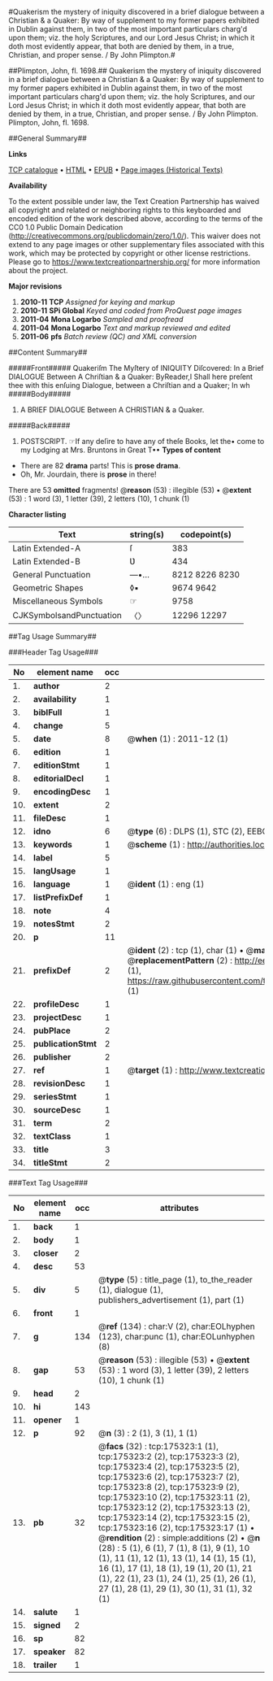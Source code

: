 #Quakerism the mystery of iniquity discovered in a brief dialogue between a Christian & a Quaker: By way of supplement to my former papers exhibited in Dublin against them, in two of the most important particulars charg'd upon them; viz. the holy Scriptures, and our Lord Jesus Christ; in which it doth most evidently appear, that both are denied by them, in a true, Christian, and proper sense. / By John Plimpton.#

##Plimpton, John, fl. 1698.##
Quakerism the mystery of iniquity discovered in a brief dialogue between a Christian & a Quaker: By way of supplement to my former papers exhibited in Dublin against them, in two of the most important particulars charg'd upon them; viz. the holy Scriptures, and our Lord Jesus Christ; in which it doth most evidently appear, that both are denied by them, in a true, Christian, and proper sense. / By John Plimpton.
Plimpton, John, fl. 1698.

##General Summary##

**Links**

[TCP catalogue](http://www.ota.ox.ac.uk/tcp/)  • 
[HTML](http://tei.it.ox.ac.uk/tcp/Texts-HTML/free/B04/B04736.html)  • 
[EPUB](http://tei.it.ox.ac.uk/tcp/Texts-EPUB/free/B04/B04736.epub) • 
[Page images (Historical Texts)](https://historicaltexts.jisc.ac.uk/eebo-51617506e)

**Availability**

To the extent possible under law, the Text Creation Partnership has waived all copyright and related or neighboring rights to this keyboarded and encoded edition of the work described above, according to the terms of the CC0 1.0 Public Domain Dedication (http://creativecommons.org/publicdomain/zero/1.0/). This waiver does not extend to any page images or other supplementary files associated with this work, which may be protected by copyright or other license restrictions. Please go to https://www.textcreationpartnership.org/ for more information about the project.

**Major revisions**

1. __2010-11__ __TCP__ *Assigned for keying and markup*
1. __2010-11__ __SPi Global__ *Keyed and coded from ProQuest page images*
1. __2011-04__ __Mona Logarbo__ *Sampled and proofread*
1. __2011-04__ __Mona Logarbo__ *Text and markup reviewed and edited*
1. __2011-06__ __pfs__ *Batch review (QC) and XML conversion*

##Content Summary##

#####Front#####
Quakeriſm The Myſtery of INIQUITY Diſcovered: In a Brief DIALOGUE Between A Chriſtian & a Quaker: ByReader,I Shall here preſent thee with this enſuing Dialogue, between a Chriſtian and a Quaker; In wh
#####Body#####

1. A BRIEF DIALOGUE Between A CHRISTIAN & a Quaker.

#####Back#####

1. POSTSCRIPT.
☞If any deſire to have any of theſe Books, let the• come to my Lodging at Mrs. Bruntons in Great T••
**Types of content**

  * There are 82 **drama** parts! This is **prose drama**.
  * Oh, Mr. Jourdain, there is **prose** in there!

There are 53 **omitted** fragments! 
 @__reason__ (53) : illegible (53)  •  @__extent__ (53) : 1 word (3), 1 letter (39), 2 letters (10), 1 chunk (1)

**Character listing**


|Text|string(s)|codepoint(s)|
|---|---|---|
|Latin Extended-A|ſ|383|
|Latin Extended-B|Ʋ|434|
|General Punctuation|—•…|8212 8226 8230|
|Geometric Shapes|◊▪|9674 9642|
|Miscellaneous Symbols|☞|9758|
|CJKSymbolsandPunctuation|〈〉|12296 12297|

##Tag Usage Summary##

###Header Tag Usage###

|No|element name|occ|attributes|
|---|---|---|---|
|1.|__author__|2||
|2.|__availability__|1||
|3.|__biblFull__|1||
|4.|__change__|5||
|5.|__date__|8| @__when__ (1) : 2011-12 (1)|
|6.|__edition__|1||
|7.|__editionStmt__|1||
|8.|__editorialDecl__|1||
|9.|__encodingDesc__|1||
|10.|__extent__|2||
|11.|__fileDesc__|1||
|12.|__idno__|6| @__type__ (6) : DLPS (1), STC (2), EEBO-CITATION (1), OCLC (1), VID (1)|
|13.|__keywords__|1| @__scheme__ (1) : http://authorities.loc.gov/ (1)|
|14.|__label__|5||
|15.|__langUsage__|1||
|16.|__language__|1| @__ident__ (1) : eng (1)|
|17.|__listPrefixDef__|1||
|18.|__note__|4||
|19.|__notesStmt__|2||
|20.|__p__|11||
|21.|__prefixDef__|2| @__ident__ (2) : tcp (1), char (1)  •  @__matchPattern__ (2) : ([0-9\-]+):([0-9IVX]+) (1), (.+) (1)  •  @__replacementPattern__ (2) : http://eebo.chadwyck.com/downloadtiff?vid=$1&page=$2 (1), https://raw.githubusercontent.com/textcreationpartnership/Texts/master/tcpchars.xml#$1 (1)|
|22.|__profileDesc__|1||
|23.|__projectDesc__|1||
|24.|__pubPlace__|2||
|25.|__publicationStmt__|2||
|26.|__publisher__|2||
|27.|__ref__|1| @__target__ (1) : http://www.textcreationpartnership.org/docs/. (1)|
|28.|__revisionDesc__|1||
|29.|__seriesStmt__|1||
|30.|__sourceDesc__|1||
|31.|__term__|2||
|32.|__textClass__|1||
|33.|__title__|3||
|34.|__titleStmt__|2||


###Text Tag Usage###

|No|element name|occ|attributes|
|---|---|---|---|
|1.|__back__|1||
|2.|__body__|1||
|3.|__closer__|2||
|4.|__desc__|53||
|5.|__div__|5| @__type__ (5) : title_page (1), to_the_reader (1), dialogue (1), publishers_advertisement (1), part (1)|
|6.|__front__|1||
|7.|__g__|134| @__ref__ (134) : char:V (2), char:EOLhyphen (123), char:punc (1), char:EOLunhyphen (8)|
|8.|__gap__|53| @__reason__ (53) : illegible (53)  •  @__extent__ (53) : 1 word (3), 1 letter (39), 2 letters (10), 1 chunk (1)|
|9.|__head__|2||
|10.|__hi__|143||
|11.|__opener__|1||
|12.|__p__|92| @__n__ (3) : 2 (1), 3 (1), 1 (1)|
|13.|__pb__|32| @__facs__ (32) : tcp:175323:1 (1), tcp:175323:2 (2), tcp:175323:3 (2), tcp:175323:4 (2), tcp:175323:5 (2), tcp:175323:6 (2), tcp:175323:7 (2), tcp:175323:8 (2), tcp:175323:9 (2), tcp:175323:10 (2), tcp:175323:11 (2), tcp:175323:12 (2), tcp:175323:13 (2), tcp:175323:14 (2), tcp:175323:15 (2), tcp:175323:16 (2), tcp:175323:17 (1)  •  @__rendition__ (2) : simple:additions (2)  •  @__n__ (28) : 5 (1), 6 (1), 7 (1), 8 (1), 9 (1), 10 (1), 11 (1), 12 (1), 13 (1), 14 (1), 15 (1), 16 (1), 17 (1), 18 (1), 19 (1), 20 (1), 21 (1), 22 (1), 23 (1), 24 (1), 25 (1), 26 (1), 27 (1), 28 (1), 29 (1), 30 (1), 31 (1), 32 (1)|
|14.|__salute__|1||
|15.|__signed__|2||
|16.|__sp__|82||
|17.|__speaker__|82||
|18.|__trailer__|1||
